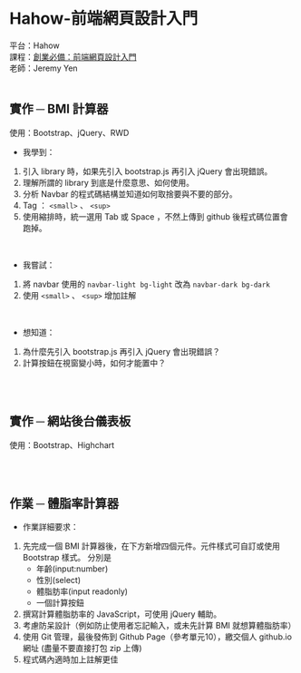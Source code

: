 ﻿# Hahow-前端網頁設計入門
平台：Hahow <br>
課程：[創業必備：前端網頁設計入門](https://hahow.in/courses/56c1e3b3e91d590900234105/discussions) <br>
老師：Jeremy Yen <br>
<br>


## 實作 ─ BMI 計算器
使用：Bootstrap、jQuery、RWD <br>

* 我學到：
1. 引入 library 時，如果先引入 bootstrap.js 再引入 jQuery 會出現錯誤。
2. 理解所謂的 library 到底是什麼意思、如何使用。
3. 分析 Navbar 的程式碼結構並知道如何取捨要與不要的部分。
4. Tag ： `<small>` 、 `<sup>`
5. 使用縮排時，統一選用 Tab 或 Space ，不然上傳到 github 後程式碼位置會跑掉。
<br>

* 我嘗試：
1. 將 navbar 使用的 `navbar-light bg-light` 改為 `navbar-dark bg-dark`
2. 使用 `<small>` 、 `<sup>` 增加註解 
<br>

* 想知道：
1. 為什麼先引入 bootstrap.js 再引入 jQuery 會出現錯誤？
2. 計算按鈕在視窗變小時，如何才能置中？
<br>
<br>


## 實作 ─ 網站後台儀表板
使用：Bootstrap、Highchart <br>

<br>
<br>


## 作業 ─ 體脂率計算器

* 作業詳細要求：
1. 先完成一個 BMI 計算器後，在下方新增四個元件。元件樣式可自訂或使用 Bootstrap 樣式。 分別是
	* 年齡(input:number)
	* 性別(select)
	* 體脂肪率(input readonly) 
	* 一個計算按鈕
2. 撰寫計算體脂肪率的 JavaScript，可使用 jQuery 輔助。
3. 考慮防呆設計（例如防止使用者忘記輸入，或未先計算 BMI 就想算體脂肪率）
4. 使用 Git 管理，最後發佈到 Github Page（參考單元10），繳交個人 github.io 網址 (盡量不要直接打包 zip 上傳)
5. 程式碼內適時加上註解更佳

